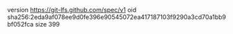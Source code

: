 version https://git-lfs.github.com/spec/v1
oid sha256:2eda9af078ee9d0fe396e90545072ea417187103f9290a3cd70a1bb9bf052fca
size 399
